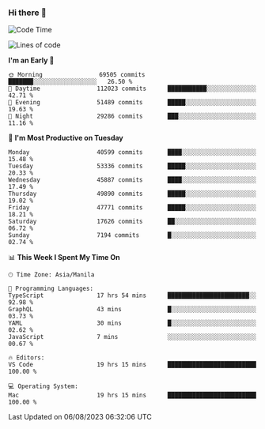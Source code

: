 ### Hi there 👋

<!--START_SECTION:waka-->
![Code Time](http://img.shields.io/badge/Code%20Time-4%2C207%20hrs%2019%20mins-blue)

![Lines of code](https://img.shields.io/badge/From%20Hello%20World%20I%27ve%20Written-103.2%20million%20lines%20of%20code-blue)

**I'm an Early 🐤** 

```text
🌞 Morning                69505 commits       ███████░░░░░░░░░░░░░░░░░░   26.50 % 
🌆 Daytime                112023 commits      ███████████░░░░░░░░░░░░░░   42.71 % 
🌃 Evening                51489 commits       █████░░░░░░░░░░░░░░░░░░░░   19.63 % 
🌙 Night                  29286 commits       ███░░░░░░░░░░░░░░░░░░░░░░   11.16 % 
```
📅 **I'm Most Productive on Tuesday** 

```text
Monday                   40599 commits       ████░░░░░░░░░░░░░░░░░░░░░   15.48 % 
Tuesday                  53336 commits       █████░░░░░░░░░░░░░░░░░░░░   20.33 % 
Wednesday                45887 commits       ████░░░░░░░░░░░░░░░░░░░░░   17.49 % 
Thursday                 49890 commits       █████░░░░░░░░░░░░░░░░░░░░   19.02 % 
Friday                   47771 commits       █████░░░░░░░░░░░░░░░░░░░░   18.21 % 
Saturday                 17626 commits       ██░░░░░░░░░░░░░░░░░░░░░░░   06.72 % 
Sunday                   7194 commits        █░░░░░░░░░░░░░░░░░░░░░░░░   02.74 % 
```


📊 **This Week I Spent My Time On** 

```text
🕑︎ Time Zone: Asia/Manila

💬 Programming Languages: 
TypeScript               17 hrs 54 mins      ███████████████████████░░   92.98 % 
GraphQL                  43 mins             █░░░░░░░░░░░░░░░░░░░░░░░░   03.73 % 
YAML                     30 mins             █░░░░░░░░░░░░░░░░░░░░░░░░   02.62 % 
JavaScript               7 mins              ░░░░░░░░░░░░░░░░░░░░░░░░░   00.67 % 

🔥 Editors: 
VS Code                  19 hrs 15 mins      █████████████████████████   100.00 % 

💻 Operating System: 
Mac                      19 hrs 15 mins      █████████████████████████   100.00 % 
```


 Last Updated on 06/08/2023 06:32:06 UTC
<!--END_SECTION:waka-->


<!--
**rad182/rad182** is a ✨ _special_ ✨ repository because its `README.md` (this file) appears on your GitHub profile.

Here are some ideas to get you started:

- 🔭 I’m currently working on ...
- 🌱 I’m currently learning ...
- 👯 I’m looking to collaborate on ...
- 🤔 I’m looking for help with ...
- 💬 Ask me about ...
- 📫 How to reach me: ...
- 😄 Pronouns: ...
- ⚡ Fun fact: ...
-->
